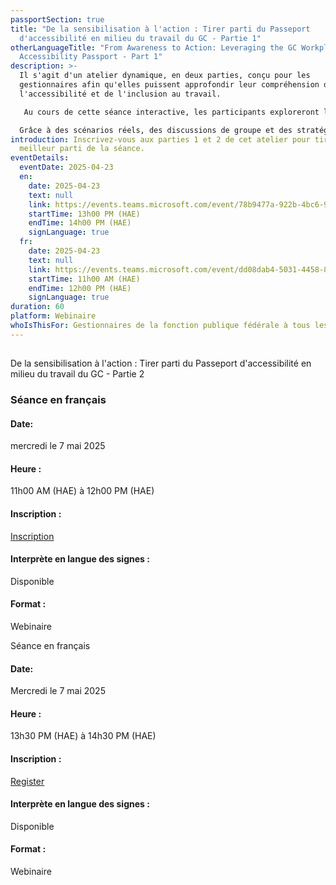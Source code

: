 ```yaml
---
passportSection: true
title: "De la sensibilisation à l'action : Tirer parti du Passeport
  d'accessibilité en milieu du travail du GC - Partie 1"
otherLanguageTitle: "From Awareness to Action: Leveraging the GC Workplace
  Accessibility Passport - Part 1"
description: >-
  Il s'agit d'un atelier dynamique, en deux parties, conçu pour les
  gestionnaires afin qu'elles puissent approfondir leur compréhension de
  l'accessibilité et de l'inclusion au travail.

   Au cours de cette séance interactive, les participants exploreront le Passeport pour l'accessibilité en milieu de travail du gouvernement du Canada en apprenant comment appliquer ses principes pour créer un environnement de travail plus accessible et plus favorable.

  Grâce à des scénarios réels, des discussions de groupe et des stratégies pratiques, les gestionnaires obtiendront les outils dont ils ont besoin pour mettre en œuvre des changements significatifs qui favorisent l'accessibilité et donnent les moyens de réussir à tous les employés.
introduction: Inscrivez-vous aux parties 1 et 2 de cet atelier pour tirer le
  meilleur parti de la séance.
eventDetails:
  eventDate: 2025-04-23
  en:
    date: 2025-04-23
    text: null
    link: https://events.teams.microsoft.com/event/78b9477a-922b-4bc6-9864-8290198178fa@d05bc194-94bf-4ad6-ae2e-1db0f2e38f5e
    startTime: 13h00 PM (HAE)
    endTime: 14h00 PM (HAE)
    signLanguage: true
  fr:
    date: 2025-04-23
    text: null
    link: https://events.teams.microsoft.com/event/dd08dab4-5031-4458-8899-fff6965b6a55@d05bc194-94bf-4ad6-ae2e-1db0f2e38f5e
    startTime: 11h00 AM (HAE)
    endTime: 12h00 PM (HAE)
    signLanguage: true
duration: 60
platform: Webinaire
whoIsThisFor: Gestionnaires de la fonction publique fédérale à tous les niveaux
---
```

## 
De la sensibilisation à l'action : Tirer parti du Passeport d'accessibilité en milieu du travail du GC - Partie 2

### Séance en français

#### Date:

mercredi le 7 mai 2025

#### Heure :

11h00 AM (HAE) à 12h00 PM (HAE)

#### Inscription :

[Inscription](https://events.teams.microsoft.com/event/6e047035-8c0d-4f74-9229-e373e286112a@d05bc194-94bf-4ad6-ae2e-1db0f2e38f5e)

#### [](https://events.teams.microsoft.com/event/6e047035-8c0d-4f74-9229-e373e286112a@d05bc194-94bf-4ad6-ae2e-1db0f2e38f5e)Interprète en langue des signes :

Disponible

#### Format :

Webinaire

Séance en français

#### Date:

Mercredi le 7 mai 2025

#### Heure :

13h30 PM (HAE) à 14h30 PM (HAE)

#### Inscription :

[Register](https://events.teams.microsoft.com/event/ae023b05-ccdc-4a0a-babf-3b02165472db@d05bc194-94bf-4ad6-ae2e-1db0f2e38f5e)

#### [](https://events.teams.microsoft.com/event/ae023b05-ccdc-4a0a-babf-3b02165472db@d05bc194-94bf-4ad6-ae2e-1db0f2e38f5e)Interprète en langue des signes :

Disponible

#### Format :

Webinaire
